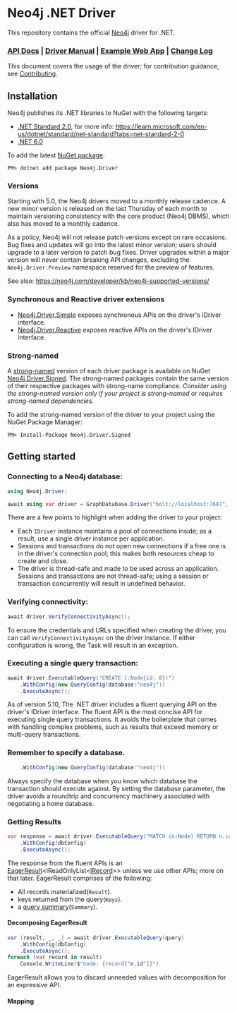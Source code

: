 # Neo4j .NET Driver
This repository contains the official [Neo4j](https://neo4j.com/) driver for .NET.  

### [API Docs](https://neo4j.com/docs/api/dotnet-driver/current/) | [Driver Manual](https://neo4j.com/docs/dotnet-manual/current/) | [Example Web App](https://github.com/neo4j-examples/movies-dotnetcore-bolt) | [Change Log](https://github.com/neo4j/neo4j-dotnet-driver/wiki/5.X-Change-Log)
This document covers the usage of the driver; for contribution guidance, see [Contributing](./CONTRIBUTING.md).

## Installation
Neo4j publishes its .NET libraries to NuGet with the following targets:
- [.NET Standard 2.0](https://learn.microsoft.com/en-us/dotnet/api/?view=netstandard-2.0), for more info: https://learn.microsoft.com/en-us/dotnet/standard/net-standard?tabs=net-standard-2-0
- [.NET 6.0](https://learn.microsoft.com/en-us/dotnet/api/?view=net-6.0)

To add the latest [NuGet package](https://www.nuget.org/packages/Neo4j.Driver):
```posh
PM> dotnet add package Neo4j.Driver
```

### Versions
Starting with 5.0, the Neo4j drivers moved to a monthly release cadence. A new minor version is released on the last Thursday of each month to maintain versioning consistency with the core product (Neo4j DBMS), which also has moved to a monthly cadence.

As a policy, Neo4j will not release patch versions except on rare occasions. Bug fixes and updates will go into the latest minor version; users should upgrade to a later version to patch bug fixes. Driver upgrades within a major version will never contain breaking API changes, excluding the `Neo4j.Driver.Preview` namespace reserved for the preview of features.

See also: https://neo4j.com/developer/kb/neo4j-supported-versions/

### Synchronous and Reactive driver extensions
* [Neo4j.Driver.Simple](https://www.nuget.org/packages/Neo4j.Driver.Simple/) exposes synchronous APIs on the driver's IDriver interface.
* [Neo4j.Driver.Reactive](https://www.nuget.org/packages/Neo4j.Driver.Reactive/) exposes reactive APIs on the driver's IDriver interface.

### Strong-named
A [strong-named](https://learn.microsoft.com/en-us/dotnet/standard/assembly/strong-named) version of each driver package is available on NuGet [Neo4j.Driver.Signed](https://www.nuget.org/packages/Neo4j.Driver.Signed). The strong-named packages contain the same version of
their respective packages with strong-name compliance. _Consider using the strong-named version only if your project is strong-named or requires strong-named dependencies._

To add the strong-named version of the driver to your project using the NuGet Package Manager:
```posh
PM> Install-Package Neo4j.Driver.Signed
```

## Getting started
### Connecting to a Neo4j database:
```csharp
using Neo4j.Driver;

await using var driver = GraphDatabase.Driver("bolt://localhost:7687", AuthTokens.Basic("neo4j", "password"));
```
There are a few points to highlight when adding the driver to your project:
* Each `IDriver` instance maintains a pool of connections inside; as a result, use a single driver instance per application.
* Sessions and transactions do not open new connections if a free one is in the driver's connection pool; this makes both resources cheap to create and close.
* The driver is thread-safe and made to be used across an application. Sessions and transactions are not thread-safe; using a session or transaction concurrently will result in undefined behavior.

### Verifying connectivity:
```csharp
await driver.VerifyConnectivityAsync();
```
To ensure the credentials and URLs specified when creating the driver, you can call `VerifyConnectivityAsync` on the driver instance. If either configuration is wrong, the Task will result in an exception.

### Executing a single query transaction:
```csharp
await driver.ExecutableQuery("CREATE (:Node{id: 0})")
    .WithConfig(new QueryConfig(database:"neo4j"))
    .ExecuteAsync();
```
As of version 5.10, The .NET driver includes a fluent querying API on the driver's IDriver interface. The fluent API is the most concise API for executing single query transactions. It avoids the boilerplate that comes with handling complex problems, such as results that exceed memory or multi-query transactions.

### Remember to specify a database.
```csharp
    .WithConfig(new QueryConfig(database:"neo4j"))
```
Always specify the database when you know which database the transaction should execute against. By setting the database parameter, the driver avoids a roundtrip and concurrency machinery associated with negotiating a home database. 

### Getting Results
```csharp
var response = await driver.ExecutableQuery("MATCH (n:Node) RETURN n.id")
    .WithConfig(dbConfig)
    .ExecuteAsync();
```
The response from the fluent APIs is an [EagerResult](https://neo4j.com/docs/api/dotnet-driver/current/api/Neo4j.Driver.EagerResult-1.html)<IReadOnlyList<[IRecord](https://neo4j.com/docs/api/dotnet-driver/current/api/Neo4j.Driver.IRecord.html)>> unless we use other APIs; more on that later. 
EagerResult comprises of the following:
- All records materialized(`Result`).
- keys returned from the query(`Keys`).
- a [query summary](https://neo4j.com/docs/api/dotnet-driver/current/api/Neo4j.Driver.IResultSummary.html)(`Summary`). 

#### Decomposing EagerResult
```csharp
var (result, _, _) = await driver.ExecutableQuery(query)
    .WithConfig(dbConfig)
    .ExecuteAsync();
foreach (var record in result)
    Console.WriteLine($"node: {record["n.id"]}")
```
EagerResult allows you to discard unneeded values with decomposition for an expressive API. 

#### Mapping
```
```